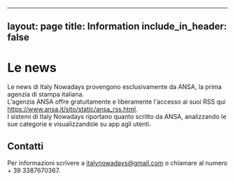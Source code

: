 
---
layout: page
title: Information
include_in_header: false
---

# Le news

Le news di Italy Nowadays provengono esclusivamente da ANSA, la prima agenzia di stampa italiana.  
L'agenzia ANSA offre gratuitamente e liberamente l'accesso ai suoi RSS qui https://www.ansa.it/sito/static/ansa_rss.html.  
I sistemi di Italy Nowadays riportano quanto scritto da ANSA, analizzando le sue categorie e visualizzandole su app agli utenti.


## Contatti
Per informazioni scrivere a italynowadays@gmail.com o chiamare al numero + 39 3387670367.
